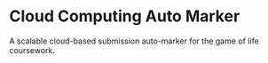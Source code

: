 # Cloud Computing Auto Marker

A scalable cloud-based submission auto-marker for the game of life coursework.
